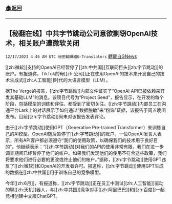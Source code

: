 ###  [:house:返回](README.md)
---


## 【秘翻在线】中共字节跳动公司意欲剽窃OpenAI技术，相关账户遭微软关闭
`12/17/2023 4:46 AM UTC 秘密翻譯組G-Translators` [轉載自GNews](https://gnews.org/articles/2119415)

[[zh:微软]]支持的OpenAI已经暂停了[[zh:中共国]]互联网巨头[[zh:字节跳动]]的账户。有报道称，TikTok的母[[zh:公司]]正在使用OpenAI的技术来开发自己的技术生成式[[zh:人工智能]]时代的大语言模型（LLM）。

据The Verge的报告，[[zh:字节跳动]]内部文件证实了“OpenAI API已被依赖来开发其基础LLM”的消息。该项目代号为“Project Seed”，报告显示，在开发的每个阶段，包括模型的训练和评估，都受到了密切关注。[[zh:字节跳动]]内部员工在沟通平台Lark上的对话展示了如何通过“数据脱敏”来“粉饰”证据，该报告于周五晚间发布。目前[[zh:字节跳动]]尚未对该报告发表评论。

由于[[zh:字节跳动]]使用GPT（Generative Pre-trained Transformer）来训练自己的AI模型，OpenAI随后暂停了[[zh:字节跳动]]的账户。一位OpenAI发言人表示，所有API客户都必须遵守“我们的使用政策，以确保我们的技术用于良好目的”。他继续表示：“[[zh:字节跳动]]对我们的API的使用非常有限，我们在进一步调查期间已经暂停了他们的帐户。如果我们发现他们的使用不符合这些政策，我们将要求他们进行必要的更改或终止他们的帐户。”据称，[[zh:字节跳动]]使用GPT违反了[[zh:微软]]和OpenAI的开发者许可。报道称，[[zh:字节跳动]]使用GPT生成的数据在[[zh:中共国]]用于训练自己的竞争模型。

今年[[zh:6月]]，有报道称，[[zh:字节跳动]]正在员工中测试[[zh:人工智能]]驱动的聊[[zh:天机]]器人，与[[zh:中共国]]竞争对手[[zh:阿里巴巴]]和[[zh:百度]]一起竞相创建中文版ChatGPT。

